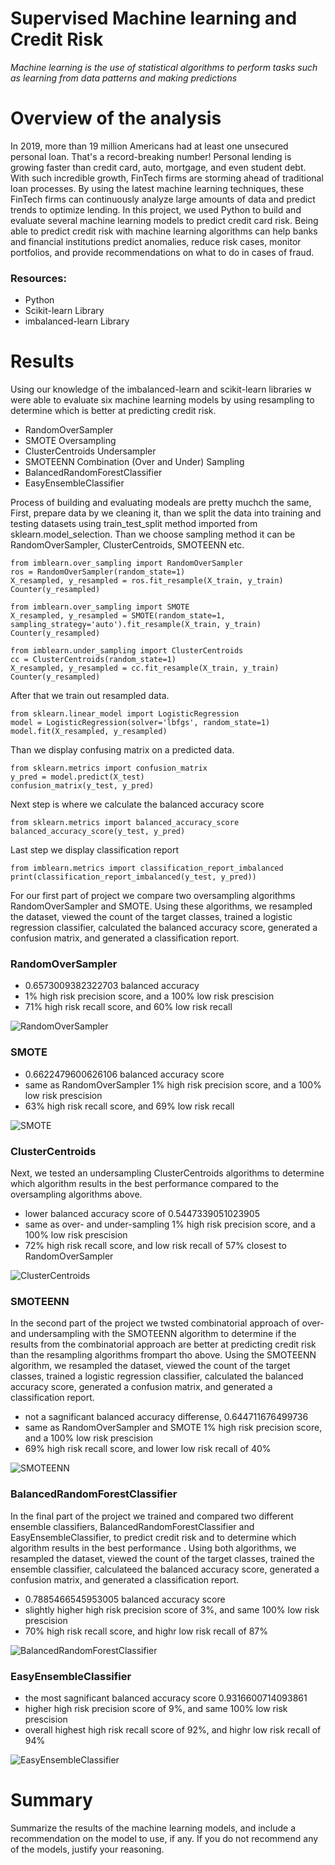# Supervised Machine learning and Credit Risk

_Machine learning is the use of statistical algorithms to perform tasks such as learning from data patterns and making predictions_

# Overview of the analysis
In 2019, more than 19 million Americans had at least one unsecured personal loan. That's a record-breaking number! Personal lending is growing faster than credit card, auto, mortgage, and even student debt. With such incredible growth, FinTech firms are storming ahead of traditional loan processes. By using the latest machine learning techniques, these FinTech firms can continuously analyze large amounts of data and predict trends to optimize lending.
In this project, we used Python to build and evaluate several machine learning models to predict credit card risk. Being able to predict credit risk with machine learning algorithms can help banks and financial institutions predict anomalies, reduce risk cases, monitor portfolios, and provide recommendations on what to do in cases of fraud.

### Resources:
- Python
- Scikit-learn Library 
- imbalanced-learn  Library

# Results

Using our knowledge of the imbalanced-learn and scikit-learn libraries w were able to evaluate six machine learning models by using resampling to determine which is better at predicting credit risk. 

- RandomOverSampler
- SMOTE Oversampling
- ClusterCentroids Undersampler 
- SMOTEENN Combination (Over and Under) Sampling
- BalancedRandomForestClassifier
- EasyEnsembleClassifier

Process of building and evaluating modeals are pretty muchch the same, First, prepare data by we cleaning it, than we split the data into training and testing datasets using train_test_split method imported from sklearn.model_selection. Than  we choose sampling method it can be RandomOverSampler, ClusterCentroids, SMOTEENN etc. 
```
from imblearn.over_sampling import RandomOverSampler
ros = RandomOverSampler(random_state=1)
X_resampled, y_resampled = ros.fit_resample(X_train, y_train)
Counter(y_resampled)
```
```
from imblearn.over_sampling import SMOTE
X_resampled, y_resampled = SMOTE(random_state=1, sampling_strategy='auto').fit_resample(X_train, y_train)
Counter(y_resampled)
```
```
from imblearn.under_sampling import ClusterCentroids
cc = ClusterCentroids(random_state=1)
X_resampled, y_resampled = cc.fit_resample(X_train, y_train)
Counter(y_resampled)
```
After that we train out resampled data. 
```
from sklearn.linear_model import LogisticRegression
model = LogisticRegression(solver='lbfgs', random_state=1)
model.fit(X_resampled, y_resampled) 
```
Than we display confusing matrix on a predicted data. 
```
from sklearn.metrics import confusion_matrix
y_pred = model.predict(X_test)
confusion_matrix(y_test, y_pred)
```
Next step is where we calculate the balanced accuracy score
```
from sklearn.metrics import balanced_accuracy_score
balanced_accuracy_score(y_test, y_pred)
```
Last step we display classification report
```
from imblearn.metrics import classification_report_imbalanced
print(classification_report_imbalanced(y_test, y_pred))
```

For our  first part of project we compare two oversampling algorithms  RandomOverSampler and SMOTE.
Using these algorithms, we resampled the dataset, viewed the count of the target classes, trained a logistic regression classifier, calculated the balanced accuracy score, generated a confusion matrix, and generated a classification report.

### **RandomOverSampler** 
- 0.6573009382322703 balanced accuracy 
- 1% high risk precision score, and a 100% low risk prescision
- 71% high risk recall score, and 60% low risk recall 

![RandomOverSampler](https://github.com/kossakova/Credit_Risk_Analysis/blob/main/PNG/RandomOverSampler.png)

### **SMOTE**
- 0.6622479600626106 balanced accuracy score
- same as RandomOverSampler 1% high risk precision score, and a 100% low risk prescision
- 63% high risk recall score, and 69% low risk recall  

![SMOTE](https://github.com/kossakova/Credit_Risk_Analysis/blob/main/PNG/SMOTE.png)

### **ClusterCentroids** 
Next, we tested an undersampling ClusterCentroids algorithms to determine which algorithm results in the best performance compared to the oversampling algorithms above. 
- lower balanced accuracy score of 0.5447339051023905
- same as over- and under-sampling 1% high risk precision score, and a 100% low risk prescision
- 72% high risk recall score, and low risk recall of 57% closest to RandomOverSampler

![ClusterCentroids](https://github.com/kossakova/Credit_Risk_Analysis/blob/main/PNG/ClusterCentroids.png)

### **SMOTEENN** 
In the second part of the project we twsted combinatorial approach of over- and undersampling with the SMOTEENN algorithm to determine if the results from the combinatorial approach are better at predicting credit risk than the resampling algorithms frompart tho above. Using the SMOTEENN algorithm, we resampled the dataset, viewed the count of the target classes, trained a logistic regression classifier, calculated the balanced accuracy score, generated a confusion matrix, and generated a classification report.
- not a sagnificant balanced accuracy differense, 0.644711676499736
- same as RandomOverSampler and SMOTE 1% high risk precision score, and a 100% low risk prescision
- 69% high risk recall score, and lower low risk recall of 40%

![SMOTEENN](https://github.com/kossakova/Credit_Risk_Analysis/blob/main/PNG/SMOTEENN.png)

### **BalancedRandomForestClassifier**  
In the final part of the project we trained and compared two different ensemble classifiers, BalancedRandomForestClassifier and EasyEnsembleClassifier, to predict credit risk and  to determine which algorithm results in the best performance . Using both algorithms, we resampled the dataset, viewed the count of the target classes, trained the ensemble classifier, calculateed the balanced accuracy score, generated a confusion matrix, and generated a classification report.
- 0.7885466545953005 balanced accuracy score
- slightly higher high risk precision score of 3%, and same 100% low risk prescision
- 70% high risk recall score, and highr low risk recall of 87%

![BalancedRandomForestClassifier](https://github.com/kossakova/Credit_Risk_Analysis/blob/main/PNG/BalancedRandomForestClassifier.png)

### **EasyEnsembleClassifier**  
- the most sagnificant balanced accuracy score 0.9316600714093861 
- higher high risk precision score of 9%, and same 100% low risk prescision
- overall highest high risk recall score of 92%, and highr low risk recall of 94%

![EasyEnsembleClassifier](https://github.com/kossakova/Credit_Risk_Analysis/blob/main/PNG/EasyEnsembleClassifier.png)

# Summary
Summarize the results of the machine learning models, and include a recommendation on the model to use, if any. If you do not recommend any of the models, justify your reasoning.
